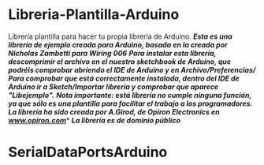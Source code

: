 Libreria-Plantilla-Arduino
==========================

Librería plantilla para hacer tu propia librería de Arduino.
***Esta es una librería de ejemplo creada para Arduino, basada en la creada por Nicholas Zambetti para Wiring 006***
***Para instalar esta librería, descomprimir el archivo en el nuestro sketchbook de Arduino, que podréis comprobar abriendo el IDE de Arduino y en Archivo/Preferencias/***
***Para comprobar que está correctamente instalada, dentro del IDE de Arduino ir a Sketch/Importar librería y comprobar que aparece "Libejemplo".***
***Nota importante: está librería no cumple ninguna función, ya que sólo es una plantilla para facilitar el trabajo a los programadores.***
***La librería ha sido creada por A.Girod, de Opiron Electronics en www.opiron.com****
***La librería es de dominio público***
# SerialDataPortsArduino
